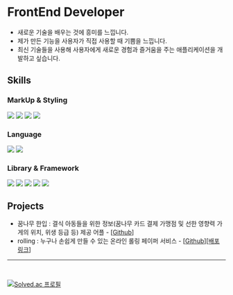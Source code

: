 # FrontEnd Developer
<ul>
<li>새로운 기술을 배우는 것에 흥미를 느낍니다.</li>
<li>제가 만든 기능을 사용자가 직접 사용할 때 기쁨을 느낍니다.</li>
<li>최신 기술들을 사용해 사용자에게 새로운 경험과 즐거움을 주는 애플리케이션을 개발하고 싶습니다.</li>
</ul>

## Skills

### MarkUp & Styling
<div>
  <!-- HTML -->
  <img src="https://img.shields.io/badge/html5-E34F26?style=for-the-badge&logo=html5&logoColor=white">
  <!-- CSS -->
  <img src="https://img.shields.io/badge/css3-1572B6?style=for-the-badge&logo=css3&logoColor=white">
  <!-- CSS Modules-->
  <img src="https://img.shields.io/badge/css modules-000000?style=for-the-badge&logo=cssmodules&logoColor=white">
  <!-- styled-components -->
  <img src="https://img.shields.io/badge/styled--components-DB7093?style=for-the-badge&logo=styled-components&logoColor=white">
</div>

### Language
<div>
  <!-- JavasScript -->
  <img src= "https://img.shields.io/badge/javascript-F7DF1E?style=for-the-badge&logo=javascript&logoColor=black">
  <!-- TypeScript -->
  <img src= "https://img.shields.io/badge/typescript-3178C6?style=for-the-badge&logo=typescript&logoColor=white">
</div>

### Library & Framework
<div>
  <!-- React -->
  <img src= "https://img.shields.io/badge/react-61DAFB?style=for-the-badge&logo=react&logoColor=black">
  <!-- Next.js -->
  <img src= "https://img.shields.io/badge/next.js-000000?style=for-the-badge&logo=next.js&logoColor=white">
  <!-- React-Query -->
  <img src= "https://img.shields.io/badge/react query-FF4154?style=for-the-badge&logo=reactquery&logoColor=white">
  <!-- SWR -->
  <img src= "https://img.shields.io/badge/SWR-000000?style=for-the-badge&logo=SWR&logoColor=white">
  <!-- MongoDB -->
  <img src= "https://img.shields.io/badge/mongodb-47A248?style=for-the-badge&logo=mongodb&logoColor=white">
  <!-- Redux Tool Kit -->
<!--   <img src= "https://img.shields.io/badge/redux tool kit-764ABC?style=for-the-badge&logo=redux&logoColor=white"> -->
  <!-- Recoil -->
<!--   <img src= "https://img.shields.io/badge/recoil-0075EB?style=for-the-badge&logo=recoil&logoColor=white"> -->
  <!-- Zustand -->
<!--   <img src= "https://img.shields.io/badge/zustand-000000?style=for-the-badge&logo=&logoColor=white"> -->
  <!-- Firebase -->
<!--   <img src= "https://img.shields.io/badge/firebase-FFCA28?style=for-the-badge&logo=firebase&logoColor=black"> -->
</div>

## Projects
<div>
  
- 꿈나무 한입 : 결식 아동들을 위한 정보(꿈나무 카드 결제 가맹점 및 선한 영향력 가게의 위치, 위생 등급 등) 제공 어플 - [[Github](https://github.com/SunEom/a-Dream-Leaf)] 
- rolling : 누구나 손쉽게 만들 수 있는 온라인 롤링 페이퍼 서비스 - [[Github](https://github.com/Rolligo/rolling)][[배포 링크](https://rolling-paper.netlify.app/)]

</div>

- - -
<br/>

[![Solved.ac
프로필](http://mazassumnida.wtf/api/v2/generate_badge?boj=bookopen)](https://solved.ac/bookopen)
